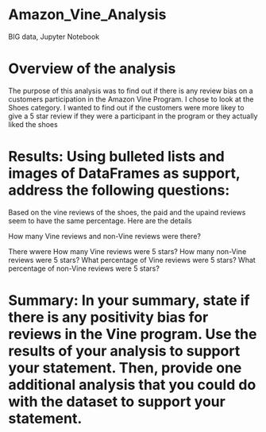 # Amazon_Vine_Analysis
BIG data, Jupyter Notebook
# Overview of the analysis
The purpose of this analysis was to find out if there is any review bias on a customers participation in the Amazon Vine Program. I chose to look at the Shoes category. I wanted to find out if the customers were more likey to give a 5 star review if they were a participant in the program or they actually liked the shoes

# Results: Using bulleted lists and images of DataFrames as support, address the following questions:
Based on the vine reviews of the shoes, the paid and the upaind reviews seem to have the same percentage. Here are the details

How many Vine reviews and non-Vine reviews were there?

There wwere 
How many Vine reviews were 5 stars? How many non-Vine reviews were 5 stars?
What percentage of Vine reviews were 5 stars? What percentage of non-Vine reviews were 5 stars?

# Summary: In your summary, state if there is any positivity bias for reviews in the Vine program. Use the results of your analysis to support your statement. Then, provide one additional analysis that you could do with the dataset to support your statement.
